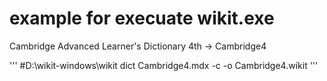 # example for execuate wikit.exe
Cambridge Advanced Learner's Dictionary 4th -> Cambridge4

'''
#D:\wikit-windows\wikit dict Cambridge4.mdx -c -o Cambridge4.wikit
'''
